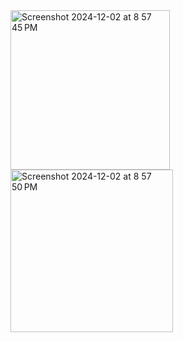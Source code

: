 <img width="255" alt="Screenshot 2024-12-02 at 8 57 45 PM" src="https://github.com/user-attachments/assets/b0b1ed7e-105b-4c75-9ec5-66ceff6e99f7">
<img width="260" alt="Screenshot 2024-12-02 at 8 57 50 PM" src="https://github.com/user-attachments/assets/b5043327-9f99-4351-84a9-fc3e9e6e3ae2">
